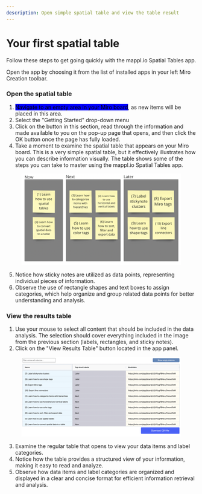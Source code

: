 ```yaml
---
description: Open simple spatial table and view the table result
---
```


# Your first spatial table

Follow these steps to get going quickly with the mappl.io Spatial Tables app.

Open the app by choosing it from the list of installed apps in your left Miro Creation toolbar.

### Open the spatial table

1. <mark style="background-color:blue;">Navigate to an empty area in your Miro board</mark>, as new items will be placed in this area.
2. Select the "Getting Started" drop-down menu
3. Click on the button in this section, read through the information and made available to you on the pop-up page that opens, and then click the OK button once the page has fully loaded.&#x20;
4. Take a moment to examine the spatial table that appears on your Miro board. This is a very simple spatial table, but it effectively illustrates how you can describe information visually. The table shows some of the steps you can take to master using the mappl.io Spatial Tables app.

<figure><img src="../.gitbook/assets/GettingStarted_firstspatialtable_01.png" alt=""><figcaption></figcaption></figure>

5. Notice how sticky notes are utilized as data points, representing individual pieces of information.
6. Observe the use of rectangle shapes and text boxes to assign categories, which help organize and group related data points for better understanding and analysis.

### View the results table

1. Use your mouse to select all content that should be included in the data analysis. The selection should cover everything included in the image from the previous section (labels, rectangles, and sticky notes).
2. Click on the "View Results Table" button located in the app panel.

<figure><img src="../.gitbook/assets/GettingStarted_restultstable_01.png" alt=""><figcaption></figcaption></figure>

3. Examine the regular table that opens to view your data items and label categories.
4. Notice how the table provides a structured view of your information, making it easy to read and analyze.
5. Observe how data items and label categories are organized and displayed in a clear and concise format for efficient information retrieval and analysis.
